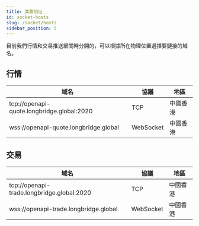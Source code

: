 ```yaml
---
title: 業務地址
id: socket-hosts
slug: /socket/hosts
sidebar_position: 5
---
```


目前我們行情和交易推送網關時分開的，可以根據所在物理位置選擇要鏈接的域名。

## 行情

| 域名                                       | 協議      | 地區     |
| ------------------------------------------ | --------- | -------- |
| tcp://openapi-quote.longbridge.global:2020 | TCP       | 中國香港 |
| wss://openapi-quote.longbridge.global      | WebSocket | 中國香港 |

## 交易

| 域名                                       | 協議      | 地區     |
| ------------------------------------------ | --------- | -------- |
| tcp://openapi-trade.longbridge.global:2020 | TCP       | 中國香港 |
| wss://openapi-trade.longbridge.global      | WebSocket | 中國香港 |
